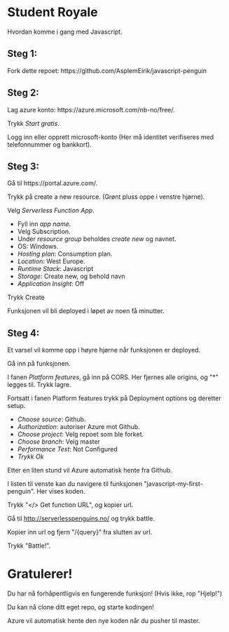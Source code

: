 <h1>Student Royale</h1>
Hvordan komme i gang med Javascript.

<h2>Steg 1:</h2>
Fork dette repoet: https://github.com/AsplemEirik/javascript-penguin

<h2>Steg 2:</h2>
Lag azure konto: https://azure.microsoft.com/nb-no/free/.

Trykk <em>Start gratis</em>.

Logg inn eller opprett microsoft-konto (Her må identitet verifiseres med telefonnummer og bankkort).

<h2>Steg 3:</h2>
Gå til https://portal.azure.com/.

Trykk på create a new resource. (Grønt pluss oppe i venstre hjørne).

Velg <em>Serverless Function App</em>.
<ul>
  <li>Fyll inn <em>app name</em>.</li>
  <li>Velg Subscription.</li>
  <li>Under <em>resource group</em> beholdes <em>create new</em> og navnet.</li>
  <li>OS: Windows.</li>
  <li><em>Hosting plan</em>: Consumption plan.</li>
  <li><em>Location</em>: West Europe.</li>
  <li><em>Runtime Stack</em>: Javascript</li>
  <li><em>Storage</em>: Create new, og behold navn</li>
  <li><em>Application Insight</em>: Off</li>
</ul>

Trykk Create

Funksjonen vil bli deployed i løpet av noen få minutter.

<h2>Steg 4:</h2>
Et varsel vil komme opp i høyre hjørne når funksjonen er deployed.

Gå inn på funksjonen.

I fanen <em>Platform features</em>, gå inn på CORS.
Her fjernes alle origins, og "*" legges til.
Trykk lagre.

Fortsatt i fanen Platform features trykk på Deployment options og deretter setup.
<ul>
  <li><em>Choose source</em>: Github.</li>
  <li><em>Authorization</em>: autoriser Azure mot Github.</li>
  <li><em>Choose project</em>: Velg repoet som ble forket.</li>
  <li><em>Choose branch</em>: Velg master</li>
  <li><em>Performance Test</em>: Not Configured</li>
  <li><em>Trykk Ok</em></li>
</ul>

Etter en liten stund vil Azure automatisk hente fra Github.

I listen til venste kan du navigere til funksjonen "javascript-my-first-penguin".
Her vises koden.

Trykk "</> Get function URL", og kopier url.

Gå til http://serverlesspenguins.no/ og trykk battle.

Kopier inn url og fjern "/{query}" fra slutten av url.

Trykk "Battle!".

<h1>Gratulerer!</h1>
Du har nå forhåpentligvis en fungerende funksjon! (Hvis ikke, rop "Hjelp!")

Du kan nå clone ditt eget repo, og starte kodingen!

Azure vil automatisk hente den nye koden når du pusher til master.



